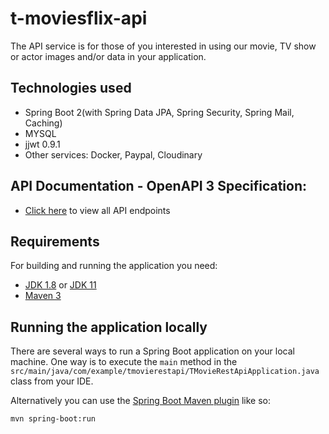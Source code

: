 # t-moviesflix-api

The API service is for those of you interested in using our movie, TV show or actor images and/or data in your application. 

## Technologies used

- Spring Boot 2(with Spring Data JPA, Spring Security, Spring Mail, Caching)
- MYSQL
- jjwt 0.9.1
- Other services: Docker, Paypal, Cloudinary

## API Documentation - OpenAPI 3 Specification:
- [Click here](http://tmoviesdev-env.eba-a32f99nt.ap-southeast-1.elasticbeanstalk.com/swagger-ui/index.html) to view all API endpoints

## Requirements

For building and running the application you need:

- [JDK 1.8](http://www.oracle.com/technetwork/java/javase/downloads/jdk8-downloads-2133151.html) or [JDK 11](https://www.oracle.com/java/technologies/downloads/#java11)
- [Maven 3](https://maven.apache.org)

## Running the application locally

There are several ways to run a Spring Boot application on your local machine. One way is to execute the `main` method in the `src/main/java/com/example/tmovierestapi/TMovieRestApiApplication.java` class from your IDE.

Alternatively you can use the [Spring Boot Maven plugin](https://docs.spring.io/spring-boot/docs/current/reference/html/build-tool-plugins-maven-plugin.html) like so:

```shell
mvn spring-boot:run
```
